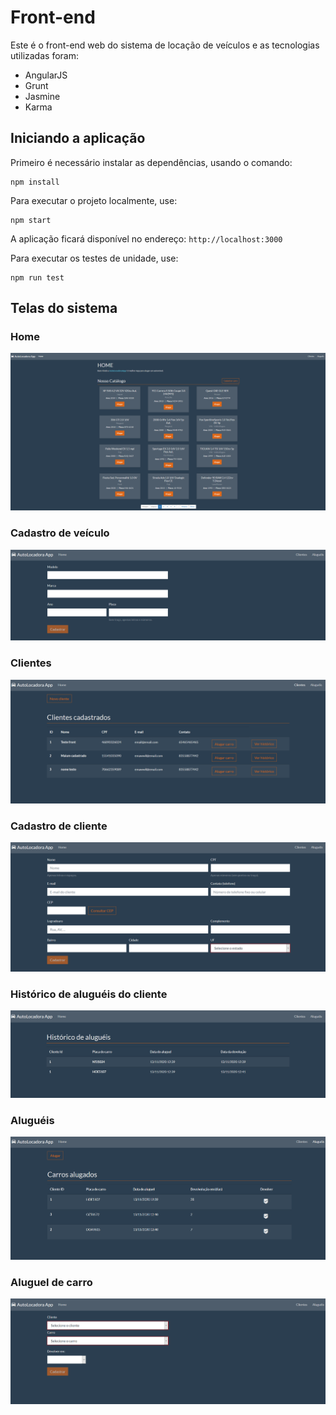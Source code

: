 # Front-end

Este é o front-end web do sistema de locação de veículos e as tecnologias utilizadas foram:

- AngularJS
- Grunt
- Jasmine
- Karma

## Iniciando a aplicação

Primeiro é necessário instalar as dependências, usando o comando:
```shell script
npm install
```

Para executar o projeto localmente, use:
```shell script
npm start
```

A aplicação ficará disponível no endereço: `http://localhost:3000`

Para executar os testes de unidade, use:
```shell script
npm run test
```

## Telas do sistema

### Home

![Página inicial](images/home.png)

### Cadastro de veículo

![Cadastro de veículo](images/cadastro_veiculo.png)

### Clientes

![Clientes](images/clientes.png)

### Cadastro de cliente

![Cadastro de cliente](images/cadastro_cliente.png)

### Histórico de aluguéis do cliente

![Histórico de aluguéis](images/historico_alugueis.png)

### Aluguéis

![Aluguéis](images/alugueis.png)

### Aluguel de carro

![Aluguel de carro](images/aluguel_de_carro.png)


